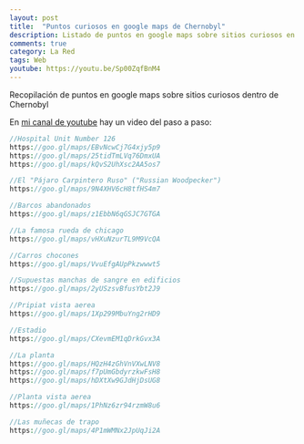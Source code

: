 ```yaml
---
layout: post
title:  "Puntos curiosos en google maps de Chernobyl"
description: Listado de puntos en google maps sobre sitios curiosos en Chenobyl
comments: true
category: La Red
tags: Web
youtube: https://youtu.be/Sp00ZqfBnM4
---
```

Recopilación de puntos en google maps sobre sitios curiosos dentro de Chernobyl 

En <a target="_blank" href="{{ page.youtube }}">mi canal de youtube</a> hay un video del paso a paso:

```PHP
//Hospital Unit Number 126
https://goo.gl/maps/EBvNcwCj7G4xjy5p9
https://goo.gl/maps/25tidTmLVq76DmxUA
https://goo.gl/maps/kQvS2UhXsc2AA5os7

//El "Pájaro Carpintero Ruso" ("Russian Woodpecker")
https://goo.gl/maps/9N4XHV6cH8tfHS4m7

//Barcos abandonados
https://goo.gl/maps/z1EbbN6qGSJC7GTGA

//La famosa rueda de chicago
https://goo.gl/maps/vHXuNzurTL9M9VcQA

//Carros chocones
https://goo.gl/maps/VvuEfgAUpPkzwwwt5

//Supuestas manchas de sangre en edificios
https://goo.gl/maps/2yUSzsvBfusYbt2J9

//Pripiat vista aerea
https://goo.gl/maps/1Xp299MbuYng2rHD9

//Estadio
https://goo.gl/maps/CXevmEM1qDrkGvx3A

//La planta
https://goo.gl/maps/HQzH4zGhVnVXwLNV8
https://goo.gl/maps/f7pUmGbdyrzkwFsH8
https://goo.gl/maps/hDXtXw9GJdHjDsUG8

//Planta vista aerea
https://goo.gl/maps/1PhNz6zr94rzmW8u6

//Las muñecas de trapo
https://goo.gl/maps/4P1mWMNx2JpUqJi2A
```
